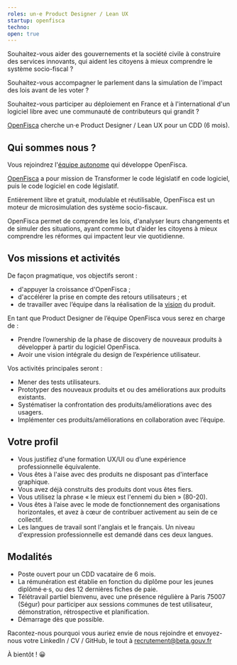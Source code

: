 ```yaml
---
roles: un·e Product Designer / Lean UX
startup: openfisca
techno:
open: true
---
```


Souhaitez-vous aider des gouvernements et la société civile à construire des services innovants, qui aident les citoyens à mieux comprendre le système socio-fiscal ?

Souhaitez-vous accompagner le parlement dans la simulation de l'impact des lois avant de les voter ?

Souhaitez-vous participer au déploiement en France et à l'international d'un logiciel libre avec une communauté de contributeurs qui grandit ?

[OpenFisca](https://openfisca.org/fr/) cherche un·e Product Designer / Lean UX pour un CDD (6 mois).

<!--more-->

## Qui sommes nous ?

Vous rejoindrez l'[équipe autonome](https://beta.gouv.fr/2016/11/28/equipes-autonomes) qui développe OpenFisca.

[OpenFisca](https://openfisca.org/fr/) a pour mission de Transformer le code législatif en code logiciel, puis le code logiciel en code législatif.

Entièrement libre et gratuit, modulable et réutilisable, OpenFisca est un moteur de microsimulation des système socio-fiscaux.

OpenFisca permet de comprendre les lois, d'analyser leurs changements et de simuler des situations, ayant comme but d’aider les citoyens à mieux comprendre les réformes qui impactent leur vie quotidienne.

## Vos missions et activités

De façon pragmatique, vos objectifs seront :
- d'appuyer la croissance d'OpenFisca ;
- d'accélérer la prise en compte des retours utilisateurs ; et
- de travailler avec l’équipe dans la réalisation de la [vision](https://trello.com/b/Y0SQNAVh/roadmap) du produit.

En tant que Product Designer de l’équipe OpenFisca vous serez en charge de :
- Prendre l’ownership de la phase de discovery de nouveaux produits à développer à partir du logiciel OpenFisca.
- Avoir une vision intégrale du design de l’expérience utilisateur.

Vos activités principales seront :
- Mener des tests utilisateurs.
- Prototyper des nouveaux produits et ou des améliorations aux produits existants.
- Systématiser la confrontation des produits/améliorations avec des usagers.
- Implémenter ces produits/améliorations en collaboration avec l’équipe.

## Votre profil

- Vous justifiez d'une formation UX/UI ou d’une expérience professionnelle équivalente.
- Vous êtes à l'aise avec des produits ne disposant pas d'interface graphique.
- Vous avez déjà construits des produits dont vous êtes fiers.
- Vous utilisez la phrase « le mieux est l'ennemi du bien » (80-20).
- Vous êtes à l’aise avec le mode de fonctionnement des organisations horizontales, et avez à cœur de contribuer activement au sein de ce collectif.
- Les langues de travail sont l'anglais et le français. Un niveau d'expression professionnelle est demandé dans ces deux langues.

## Modalités

- Poste ouvert pour un CDD vacataire de 6 mois.
- La rémunération est établie en fonction du diplôme pour les jeunes diplômé·e·s, ou des 12 dernières fiches de paie.
- Télétravail partiel bienvenu, avec une présence régulière à Paris 75007 (Ségur) pour participer aux sessions communes de test utilisateur, démonstration, rétrospective et planification.
- Démarrage dès que possible.

Racontez-nous pourquoi vous auriez envie de nous rejoindre et envoyez-nous votre LinkedIn / CV / GitHub, le tout à recrutement@beta.gouv.fr

À bientôt ! 😀
